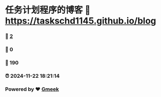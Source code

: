 # 任务计划程序的博客 :link: https://taskschd1145.github.io/blog 
### :page_facing_up: [2](https://taskschd1145.github.io/blog/tag.html) 
### :speech_balloon: 0 
### :hibiscus: 190 
### :alarm_clock: 2024-11-22 18:21:14 
### Powered by :heart: [Gmeek](https://github.com/Meekdai/Gmeek)
